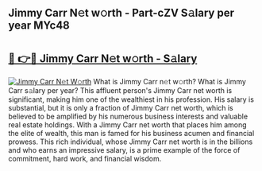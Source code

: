 ## Jimmy Carr N𝚎t w𝚘rth - Part-cZV S𝚊lary per year MYc48

# <h2><a href="http://gc2s99r.nevu.top/?p=Jimmy+Carr">🔗 👉🔴 Jimmy Carr N𝚎t w𝚘rth - S𝚊lary</a></h2>

[![Jimmy Carr N𝚎t W𝚘rth](https://i.imgur.com/Oavwk0R.jpeg)](http://gc2s99r.nevu.top/?p=Jimmy+Carr)
What is Jimmy Carr n𝚎t w𝚘rth? What is Jimmy Carr s𝚊lary per year?
This affluent person's Jimmy Carr net worth is significant, making him one of the wealthiest in his profession. His salary is substantial, but it is only a fraction of Jimmy Carr net worth, which is believed to be amplified by his numerous business interests and valuable real estate holdings. With a Jimmy Carr net worth that places him among the elite of wealth, this man is famed for his business acumen and financial prowess. This rich individual, whose Jimmy Carr net worth is in the billions and who earns an impressive salary, is a prime example of the force of commitment, hard work, and financial wisdom.
